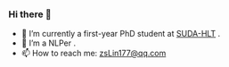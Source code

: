 ### Hi there 👋


- 🔭 I’m currently a first-year PhD student at [SUDA-HLT](http://192.168.126.172/index.php/%E9%A6%96%E9%A1%B5) .
- 🌱 I’m a NLPer .
- 📫 How to reach me: zsLin177@qq.com
